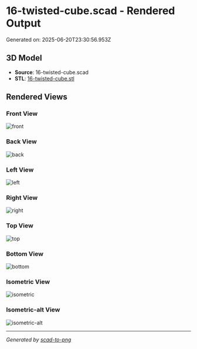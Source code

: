 # 16-twisted-cube.scad - Rendered Output

Generated on: 2025-06-20T23:30:56.953Z

## 3D Model

- **Source**: 16-twisted-cube.scad
- **STL**: [16-twisted-cube.stl](./16-twisted-cube.stl)

## Rendered Views

### Front View
![front](./front.png)

### Back View
![back](./back.png)

### Left View
![left](./left.png)

### Right View
![right](./right.png)

### Top View
![top](./top.png)

### Bottom View
![bottom](./bottom.png)

### Isometric View
![isometric](./isometric.png)

### Isometric-alt View
![isometric-alt](./isometric-alt.png)

---
*Generated by [scad-to-png](https://github.com/imjasonh/scad-to-png)*
